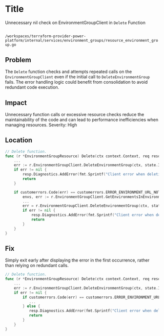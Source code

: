 # Title

Unnecessary nil check on EnvironmentGroupClient in `Delete` Function

##

`/workspaces/terraform-provider-power-platform/internal/services/environment_groups/resource_environment_group.go`

## Problem

The `Delete` function checks and attempts repeated calls on the `EnvironmentGroupClient` even if the initial call to `DeleteEnvironmentGroup` fails. The error handling logic could benefit from consolidation to avoid redundant code execution.

## Impact

Unnecessary function calls or excessive resource checks reduce the maintainability of the code and can lead to performance inefficiencies when managing resources. Severity: High

## Location

```go
// Delete function.
func (r *EnvironmentGroupResource) Delete(ctx context.Context, req resource.DeleteRequest, resp *resource.DeleteResponse) {
    ...
    err := r.EnvironmentGroupClient.DeleteEnvironmentGroup(ctx, state.Id.ValueString())
    if err != nil {
        resp.Diagnostics.AddError(fmt.Sprintf("Client error when deleting %s", r.FullTypeName()), err.Error())
        return
    }

    if customerrors.Code(err) == customerrors.ERROR_ENVIRONMENT_URL_NOT_FOUND || customerrors.Code(err) == customerrors.ERROR_POLICY_ASSIGNED_TO_ENV_GROUP {
        envs, err := r.EnvironmentGroupClient.GetEnvironmentsInEnvironmentGroup(ctx, state.Id.ValueString())
        ...
        err = r.EnvironmentGroupClient.DeleteEnvironmentGroup(ctx, state.Id.ValueString())
        if err != nil {
            resp.Diagnostics.AddError(fmt.Sprintf("Client error when deleting %s", r.FullTypeName()), err.Error())
            return
        }
    }
}
```

## Fix

Simply exit early after displaying the error in the first occurrence, rather than relying on redundant calls.

```go
// Delete function.
func (r *EnvironmentGroupResource) Delete(ctx context.Context, req resource.DeleteRequest, resp *resource.DeleteResponse) {
    ...
    err := r.EnvironmentGroupClient.DeleteEnvironmentGroup(ctx, state.Id.ValueString())
    if err != nil {
        if customerrors.Code(err) == customerrors.ERROR_ENVIRONMENT_URL_NOT_FOUND || customerrors.Code(err) == customerrors.ERROR_POLICY_ASSIGNED_TO_ENV_GROUP {
           ...
        } else {
           resp.Diagnostics.AddError(fmt.Sprintf("Client error when deleting %s", r.FullTypeName()), err.Error())
           return
        }
	}
}
```